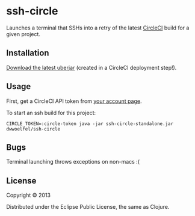 # ssh-circle

Launches a terminal that SSHs into a retry of the latest [CircleCI](https://circleci.com) build for a given project.

## Installation

[Download the latest uberjar](https://raw.github.com/dwwoelfel/ssh-circle/artifacts/artifacts/ssh-circle-standalone.jar) (created in a CircleCI deployment step!).


## Usage

First, get a CircleCI API token from [your account page](https://circleci.com/account/api).

To start an ssh build for this project:

    CIRCLE_TOKEN=:circle-token java -jar ssh-circle-standalone.jar dwwoelfel/ssh-circle

## Bugs

Terminal launching throws exceptions on non-macs :(

## License

Copyright © 2013

Distributed under the Eclipse Public License, the same as Clojure.
